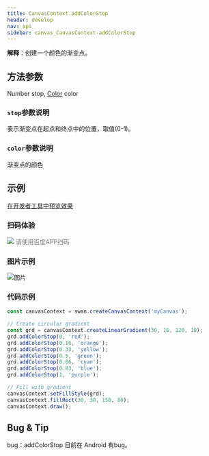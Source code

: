 ```yaml
---
title: CanvasContext.addColorStop
header: develop
nav: api
sidebar: canvas_CanvasContext-addColorStop
---
```


 


**解释**：创建一个颜色的渐变点。

 
## 方法参数 

Number stop, [Color](/develop/api/canvas_color/) color

### `stop`参数说明 

表示渐变点在起点和终点中的位置，取值(0-1)。

### `color`参数说明

渐变点的颜色

## 示例

<a href="swanide://fragment/227ecd832540ade6fe14c8ed77b817451573720334982" title="在开发者工具中预览效果" target="_self">在开发者工具中预览效果</a>

### 扫码体验

<div class='scan-code-container'>
    <img src="https://b.bdstatic.com/miniapp/assets/images/doc_demo/pages_createCanvasContext.png" class="demo-qrcode-image" />
    <font color=#777 12px>请使用百度APP扫码</font>
</div>

###  图片示例  

![图片](../../../../img/api/canvas/addColorStop.png)

### 代码示例 



```js
const canvasContext = swan.createCanvasContext('myCanvas');

// Create circular gradient
const grd = canvasContext.createLinearGradient(30, 10, 120, 10);
grd.addColorStop(0, 'red');
grd.addColorStop(0.16, 'orange');
grd.addColorStop(0.33, 'yellow');
grd.addColorStop(0.5, 'green');
grd.addColorStop(0.66, 'cyan');
grd.addColorStop(0.83, 'blue');
grd.addColorStop(1, 'purple');

// Fill with gradient
canvasContext.setFillStyle(grd);
canvasContext.fillRect(30, 30, 150, 80);
canvasContext.draw();
```




##  Bug & Tip 

bug：addColorStop 目前在 Android 有bug。

